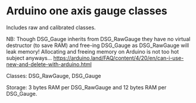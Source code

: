 # Arduino one axis gauge classes

Includes raw and calibrated classes.

NB: Though DSG_Gauge inherits from DSG_RawGauge they have no virtual
destructor (to save RAM) and free-ing DSG_Gauge as DSG_RawGauge will
leak memory! Allocating and freeing memory on Arduino is not too hot
subject anyways...
    https://arduino.land/FAQ/content/4/20/en/can-i-use-new-and-delete-with-arduino.html

Classes: DSG_RawGauge, DSG_Gauge

Storage: 3 bytes RAM per DSG_RawGauge and 12 bytes RAM per DSG_Gauge.
